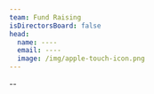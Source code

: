 ```yaml
---
team: Fund Raising
isDirectorsBoard: false
head:
  name: ----
  email: ----
  image: /img/apple-touch-icon.png
---
```

\-﻿-